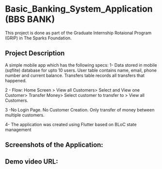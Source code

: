 # Basic_Banking_System_Application (BBS BANK)

This project is done as part of the Graduate Internship Rotaional Program (GRIP) in The Sparks Foundation.

## Project Description
A simple mobile app which has the following specs:
  1- Data stored in mobile (sqflite) database for upto 10 users. User table contains 
  name, email, phone number and current balance. Transfers table records
  all transfers that happened.

  2 - Flow: Home Screen > View all Customers> Select and View
  one Customer> Transfer Money> Select customer to transfer
  to > View all Customers.

  3 -No Login Page. No Customer Creation. Only transfer of
  money between multiple customers.
  
  4- The application was created using Flutter based on BLoC state management
  
 
## Screenshots of the Application:
 
 ## Demo video URL: 
 
